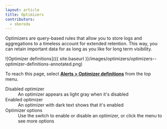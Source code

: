 ```yaml
---
layout: article
title: Optimizers
contributors:
  - sboroda
---
```


Optimizers are query-based rules that allow you to store logs and aggregations to a timeless account for extended retention. This way, you can retain important data for as long as you like for long term visibility. 

![Optimizer definitions]({{ site.baseurl }}/images/optimizers/optimizers--optimizer-definitions-annotated.png)

To reach this page, select [**Alerts > Optimizer definitions**](https://app.logz.io/#/dashboard/triggers/optimizer-definitions) from the top menu.

<dl class="letter-labels">

  <dt>Disabled optimizer</dt>
  <dd>An optimizer appears as light gray when it's disabled</dd>

  <dt>Enabled optimizer</dt>
  <dd>An optimizer with dark text shows that it's enabled</dd>

  <dt>Optimizer options</dt>
  <dd>Use the switch to enable or disable an optimizer, or click the menu to see more options</dd>

</dl>
